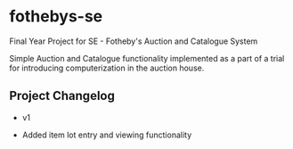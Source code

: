 # fothebys-se
Final Year Project for SE - Fotheby's Auction and Catalogue System

Simple Auction and Catalogue functionality implemented as a part of a trial for introducing computerization in the auction house. 

## Project Changelog
 * v1
 - Added item lot entry and viewing functionality
